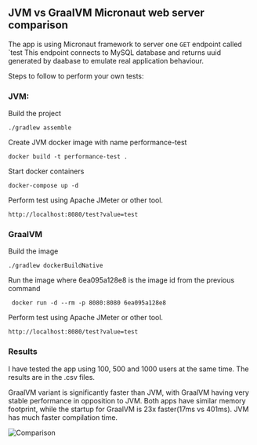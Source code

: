 ## JVM vs GraalVM Micronaut web server comparison
The app is using Micronaut framework to server one `GET` endpoint called `test
This endpoint connects to MySQL database and returns uuid generated by daabase to emulate real application behaviour.

Steps to follow to perform your own tests:
### JVM:
Build the project
```shell
./gradlew assemble
```
Create JVM docker image with name performance-test
```shell
docker build -t performance-test .
```
Start docker containers
```shell
docker-compose up -d
```
Perform test using Apache JMeter or other tool.
```shell
http://localhost:8080/test?value=test
```
### GraalVM
Build the image
```shell
./gradlew dockerBuildNative
```
Run the image where 6ea095a128e8 is the image id from the previous command
```shell
 docker run -d --rm -p 8080:8080 6ea095a128e8
```
Perform test using Apache JMeter or other tool.
```shell
http://localhost:8080/test?value=test
```
### Results
I have tested the app using 100, 500 and 1000 users at the same time. The results are in the .csv files.

GraalVM variant is significantly faster than JVM, with GraalVM having very stable performance in opposition to JVM.
Both apps have similar memory footprint, while the startup for GraalVM is 23x faster(17ms vs 401ms).
JVM has much faster compilation time.

![Comparison](https://user-images.githubusercontent.com/10707925/273471862-31a62ecc-5d3b-44d8-894b-efc1cd27c6ce.png)
